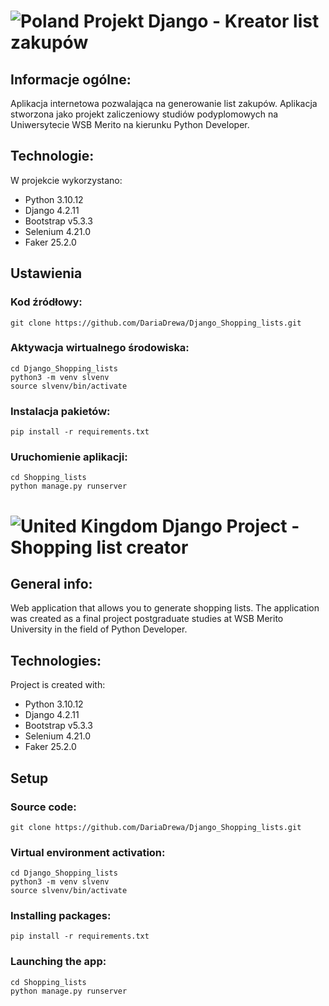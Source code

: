 # ![Poland](https://raw.githubusercontent.com/stevenrskelton/flag-icon/master/png/16/country-4x3/pl.png "Poland") Projekt Django - Kreator list zakupów
### 

## Informacje ogólne:
Aplikacja internetowa pozwalająca na generowanie list zakupów. Aplikacja stworzona jako projekt zaliczeniowy 
studiów podyplomowych na Uniwersytecie WSB Merito na kierunku Python Developer.

## Technologie:
W projekcie wykorzystano:
* Python 3.10.12
* Django 4.2.11
* Bootstrap v5.3.3
* Selenium 4.21.0
* Faker 25.2.0

## Ustawienia

### Kod źródłowy:
```shell 
git clone https://github.com/DariaDrewa/Django_Shopping_lists.git
```

### Aktywacja wirtualnego środowiska:
```shell
cd Django_Shopping_lists
python3 -m venv slvenv
source slvenv/bin/activate
```

### Instalacja pakietów:
```shell 
pip install -r requirements.txt
```

### Uruchomienie aplikacji:
```shell 
cd Shopping_lists
python manage.py runserver
```

# ![United Kingdom](https://raw.githubusercontent.com/stevenrskelton/flag-icon/master/png/16/country-4x3/gb.png "United Kingdom") Django Project - Shopping list creator

## General info:
Web application that allows you to generate shopping lists. The application was created as a final project
postgraduate studies at WSB Merito University in the field of Python Developer.


## Technologies:
Project is created with:
* Python 3.10.12
* Django 4.2.11
* Bootstrap v5.3.3
* Selenium 4.21.0
* Faker 25.2.0

## Setup

### Source code:
```shell 
git clone https://github.com/DariaDrewa/Django_Shopping_lists.git
```

### Virtual environment activation:
```shell
cd Django_Shopping_lists
python3 -m venv slvenv
source slvenv/bin/activate
```

### Installing packages:
```shell 
pip install -r requirements.txt
```

### Launching the app:
```shell 
cd Shopping_lists
python manage.py runserver
```